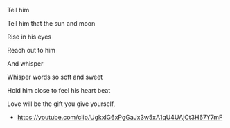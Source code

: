 
Tell him

Tell him that the sun and moon

Rise in his eyes

Reach out to him

And whisper

Whisper words so soft and sweet

Hold him close to feel his heart beat

Love will be the gift you give yourself,

- https://youtube.com/clip/UgkxlG6xPgGaJx3w5xA1qU4UAjCt3H67Y7mF
